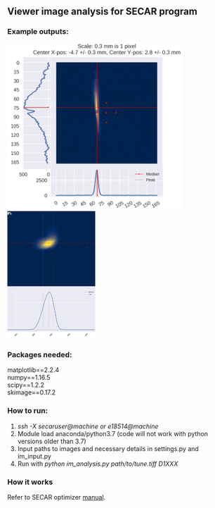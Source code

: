 ## Viewer image analysis for SECAR program 
### Example outputs:

<img src="output/march_beam.gif" width="400" > <img src="output/cs_nominal.gif" width="200" >
 
### Packages needed:
matplotlib==2.2.4  
numpy==1.16.5  
scipy==1.2.2  
skimage==0.17.2  

### How to run:
1. *ssh -X secaruser@machine or e18514@machine* 
2. Module load anaconda/python3.7 (code will not work with python versions older than 3.7)
1. Input paths to images and necessary details in settings.py and im\_input.py
2. Run with *python im_analysis.py path/to/tune.tiff D1XXX*

### How it works 

Refer to SECAR optimizer [manual](https://github.com/pluflou/TuneOptimizer/blob/master/secar_optimizer_manual_v3.pdf).
